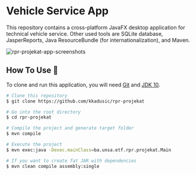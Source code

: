 # Vehicle Service App

This repository contains a cross-platform JavaFX desktop application for technical vehicle service. Other used tools are SQLite database, 
JasperReports, Java ResourceBundle (for internationalization), and Maven.

![rpr-projekat-app-screenshots](https://user-images.githubusercontent.com/44180058/128631541-dc526a45-0487-4ac8-a485-b8e9eeaab925.jpeg)

## How To Use :wrench:

To clone and run this application, you will need [Git](https://git-scm.com) and 
[JDK 10](https://www.oracle.com/java/technologies/java-archive-javase10-downloads.html).

```bash
# Clone this repository
$ git clone https://github.com/kkadusic/rpr-projekat

# Go into the root directory
$ cd rpr-projekat

# Compile the project and generate target folder
$ mvn compile

# Execute the project
$ mvn exec:java -Dexec.mainClass=ba.unsa.etf.rpr.projekat.Main

# If you want to create fat JAR with dependencies
$ mvn clean compile assembly:single
```
